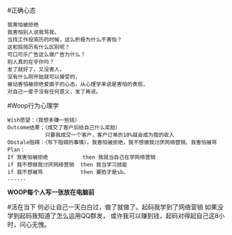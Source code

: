 #正确心态

    我害怕被拒绝
    我害怕别人说我骂我，
    当找工作投简历的时候，这么积极为什么不害怕？
    这和投简历有什么区别呢？
    可口可乐广告这么做广告为什么？
    别人真的在乎你吗？
    发了就好了，又没害人，
    没有什么刚开始就可以接受的，
    被动害怕被拒绝爱面子的心态，从心理学来说是害怕的表现，
    对自己一辈子没有任何意义，发了再说。

#Woop行为心理学

    Wish愿望：（我想多赚一些钱）
    Outcome结果；（成交了客户后给自己什么奖励）
                只要我成交一个客户，客户订单的10%就会成为我的收入
    Obstale阻碍：（写下阻碍的事情），我害怕被拒绝，我不想做我讨厌网络营销，我害怕被骂
    Plan：
    If 我害怕被拒绝           then 我就当自己在学网络营销
    if 我不想做我讨厌网络营销  then 我当学习技能
    if 我不想被骂            then 要脸才是sb。
    ......
**WOOP每个人写一张放在电脑前**

#活在当下
    何必让自己一天白白过，做了就做了。起码我学到了网络营销
    如果没学到起码我知道了怎么运用QQ群发，
    或许我可以赚到钱，起码对得起自己这8小时，问心无愧。
